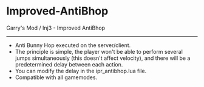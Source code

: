# Improved-AntiBhop
Garry's Mod / Inj3 - Improved AntiBhop

------
- Anti Bunny Hop executed on the server/client.
- The principle is simple, the player won't be able to perform several jumps simultaneously (this doesn't affect velocity), and there will be a predetermined delay between each action.
- You can modify the delay in the ipr_antibhop.lua file.
- Compatible with all gamemodes.
